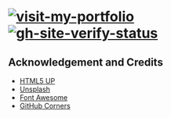 # [![visit-my-portfolio]][0]</br>[![gh-site-verify-status]][1]

## Acknowledgement and Credits

- [HTML5 UP](https://html5up.net/)
- [Unsplash](https://unsplash.com/)
- [Font Awesome](https://fontawesome.com/)
- [GitHub Corners](http://tholman.com/github-corners/)

<!-- Real Links -->
[0]: https://portfolio.tomfi.info
[1]: https://github.com/TomerFi/portfolio/actions?query=workflow%SiteVerify

<!-- Badges Links -->
[gh-site-verify-status]: https://github.com/TomerFi/portfolio/workflows/SiteVerify/badge.svg
[visit-my-portfolio]: https://img.shields.io/badge/Visit-My%20Portfolio-blueviolet?style=for-the-badge&logo=HTML5
